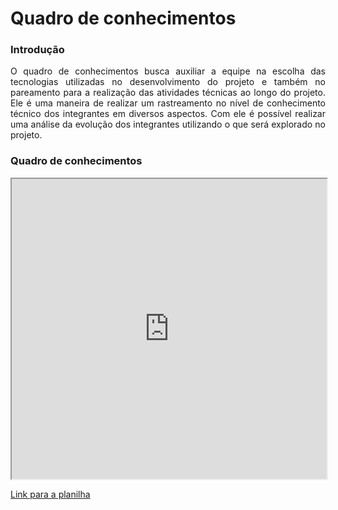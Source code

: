 #	Quadro de conhecimentos

###	Introdução
<p align = "justify">O quadro de conhecimentos busca auxiliar a equipe na escolha das tecnologias utilizadas no desenvolvimento do projeto e também no pareamento para a realização das atividades técnicas ao longo do projeto. Ele é uma maneira de realizar um rastreamento no nível de conhecimento técnico dos integrantes em diversos aspectos. Com ele é possível realizar uma análise da evolução dos integrantes utilizando o que será explorado no projeto.</p>

###	Quadro de conhecimentos

<iframe width="100%" height="480px" style={{minWidth: "640px", minHeight: "480px", backgroundColor: "#f4f4f4", border: "1px solid #efefef" }} src="https://docs.google.com/spreadsheets/d/e/2PACX-1vT0O6y1HG_5vs74q5ek8TfSGw2c5K9WnXLFGhEjDCnxsNjYBsrCLttT9vhUh5TBV-cNy2X_ZwU8H18p/pubhtml?gid=1082221761&amp;single=true&amp;widget=true&amp;headers=false"></iframe>

[Link para a planilha](https://docs.google.com/spreadsheets/d/11IdYfWUDnn3HOPEKDmq2127KZvPgb4m5vXBp_PZ4faE/edit?usp=sharing)
